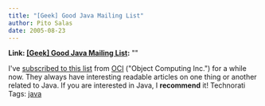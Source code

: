 ```yaml
---
title: "[Geek] Good Java Mailing List"
author: Pito Salas
date: 2005-08-23
---
```


**Link: [[Geek] Good Java Mailing List](None):** ""

I've [subscribed to this list](<http://www.ociweb.com/jnb/index.html>) from
[OCI](<http://www.ociweb.com/>) ("Object Computing Inc.") for a while now.
They always have interesting readable articles on one thing or another related
to Java. If you are interested in Java, I **recommend** it! Technorati Tags:
[java](<http://technorati.com/tag/java>)


